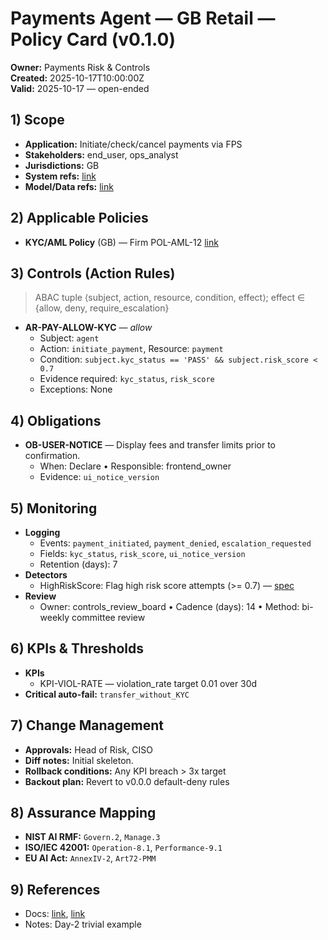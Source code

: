 # Payments Agent — GB Retail — Policy Card (v0.1.0)

**Owner:** Payments Risk &amp; Controls  
**Created:** 2025-10-17T10:00:00Z  
**Valid:** 2025-10-17 — open-ended

## 1) Scope
- **Application:** Initiate/check/cancel payments via FPS
- **Stakeholders:** end_user, ops_analyst
- **Jurisdictions:** GB
- **System refs:** [link](https://example.org/system-card.pdf)
- **Model/Data refs:** [link](https://example.org/model-card.pdf)

## 2) Applicable Policies
- **KYC/AML Policy** (GB) — Firm POL-AML-12 [link](https://example.org/policies/aml)

## 3) Controls (Action Rules)
> ABAC tuple ⟨subject, action, resource, condition, effect⟩; effect ∈ {allow, deny, require_escalation}

- **AR-PAY-ALLOW-KYC** — *allow*  
  - Subject: `agent`  
  - Action: `initiate_payment`, Resource: `payment`  
  - Condition: `subject.kyc_status == 'PASS' && subject.risk_score < 0.7`  
  - Evidence required: `kyc_status`, `risk_score`  
  - Exceptions: None

## 4) Obligations
- **OB-USER-NOTICE** — Display fees and transfer limits prior to confirmation.  
  - When: Declare • Responsible: frontend_owner  
  - Evidence: `ui_notice_version`

## 5) Monitoring
- **Logging**
  - Events: `payment_initiated`, `payment_denied`, `escalation_requested`
  - Fields: `kyc_status`, `risk_score`, `ui_notice_version`
  - Retention (days): 7
- **Detectors**
  - HighRiskScore: Flag high risk score attempts (&gt;&#x3D; 0.7) — [spec](https://example.org/detectors/high-risk)
- **Review**
  - Owner: controls_review_board • Cadence (days): 14 • Method: bi-weekly committee review

## 6) KPIs & Thresholds
- **KPIs**
  - KPI-VIOL-RATE — violation_rate target 0.01 over 30d
- **Critical auto-fail:** `transfer_without_KYC`

## 7) Change Management
- **Approvals:** Head of Risk, CISO
- **Diff notes:** Initial skeleton.
- **Rollback conditions:** Any KPI breach &gt; 3x target
- **Backout plan:** Revert to v0.0.0 default-deny rules

## 8) Assurance Mapping
- **NIST AI RMF:** `Govern.2`, `Manage.3`
- **ISO/IEC 42001:** `Operation-8.1`, `Performance-9.1`
- **EU AI Act:** `AnnexIV-2`, `Art72-PMM`

## 9) References
- Docs: [link](https://example.org/runbook), [link](https://example.org/audit-guide)
- Notes: Day-2 trivial example
